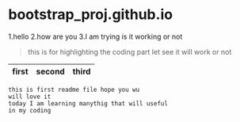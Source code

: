 # bootstrap_proj.github.io

1.hello
2.how are you
3.I am trying is it working or not

>this is for highlighting the coding part
>let see it will work or not
>
|first |second |third |
|--- |---|---|


```
this is first readme file hope you wu
will love it 
today I am learning manythig that will useful
in my coding 
```
